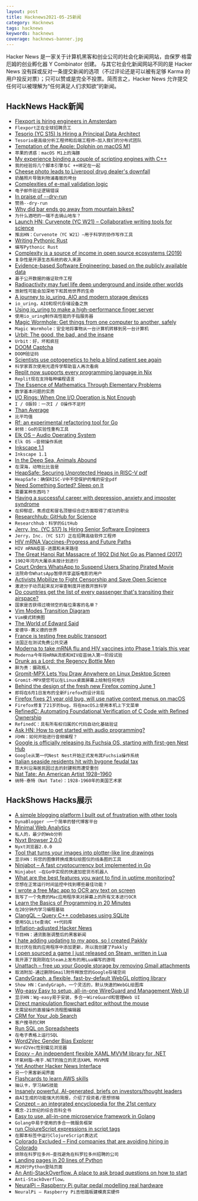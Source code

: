 ```yaml
---
layout: post
title: Hacknews2021-05-25新闻
category: Hacknews
tags: hacknews
keywords: hacknews
coverage: hacknews-banner.jpg
---
```


Hacker News 是一家关于计算机黑客和创业公司的社会化新闻网站，由保罗·格雷厄姆的创业孵化器 Y Combinator 创建。
与其它社会化新闻网站不同的是 Hacker News 没有踩或反对一条提交新闻的选项（不过评论还是可以被有足够 Karma 的用户投反对票）；只可以赞或是完全不投票。简而言之，Hacker News 允许提交任何可以被理解为“任何满足人们求知欲”的新闻。

## HackNews Hack新闻


- [Flexport is hiring engineers in Amsterdam](https://www.flexport.com/careers)
- `Flexport正在全球招聘员工`
- [Tesorio (YC S15) Is Hiring a Principal Data Architect](https://www.tesorio.com/careers#job-openings)
- `Tesorio是高级分析工程师和后端工程师–加入我们的分布式团队`
- [Temptation of the Apple: Dolphin on macOS M1](https://dolphin-emu.org/blog/2021/05/24/temptation-of-the-apple-dolphin-on-macos-m1/)
- `苹果的诱惑：macOS M1上的海豚`
- [My experience binding a couple of scripting engines with C++](https://germandiagogomez.medium.com/c-scripting-alternatives-easy-to-bind-scripting-binding-chaiscript-and-wren-into-a-small-game-174c86b0ecd7)
- `我的经验将几个脚本引擎与C ++绑定在一起`
- [Cheese photo leads to Liverpool drug dealer's downfall](https://www.bbc.co.uk/news/uk-england-merseyside-57226165)
- `奶酪照片导致利物浦毒贩的垮台`
- [Complexities of e-mail validation logic](https://www.netmeister.org/blog/email.html)
- `电子邮件验证逻辑错误`
- [In praise of --dry-run](https://www.gresearch.co.uk/article/in-praise-of-dry-run/)
- `赞扬--dry-run`
- [Why did bar ends go away from mountain bikes?](https://brainybiker.com/why-did-bar-ends-go-away-from-mountain-bikes-the-nostalgia-is-real/)
- `为什么酒吧的一端不去骑山地车？`
- [Launch HN: Curvenote (YC W21) – Collaborative writing tools for science](item?id=27265380)
- `推出HN：Curvenote（YC W21）–用于科学的协作写作工具`
- [Writing Pythonic Rust](http://www.cmyr.net/blog/rust-python-learnings.html)
- `编写Pythonic Rust`
- [Complexity is a source of income in open source ecosystems (2019)](https://www.r-bloggers.com/2019/07/complexity-is-a-source-of-income-in-open-source-ecosystems/)
- `复杂性是开源生态系统的收入来源`
- [Evidence-based Software Engineering: based on the publicly available data](http://www.knosof.co.uk/ESEUR/)
- `基于公开数据的循证软件工程`
- [Radioactivity may fuel life deep underground and inside other worlds](https://www.quantamagazine.org/radioactivity-may-fuel-life-deep-underground-and-inside-other-worlds-20210524/)
- `放射性可能会加深地下和其他世界的生命`
- [A journey to io_uring, AIO and modern storage devices](https://clickhouse.tech/blog/en/2021/reading-from-external-memory/)
- `io_uring，AIO和现代存储设备之旅`
- [Using io_uring to make a high-performance finger server](https://drewdevault.com/2021/05/24/io_uring-finger-server.html)
- `使用io_uring制作高性能的手指服务器`
- [Magic Wormhole: Get things from one computer to another, safely](https://github.com/magic-wormhole/magic-wormhole)
- `Magic Wormhole：安全地将事物从一台计算机转移到另一台计算机`
- [Urbit: The good, the bad, and the insane](https://wejn.org/2021/02/urbit-good-bad-insane/)
- `Urbit：好，坏和疯狂`
- [DOOM Captcha](https://vivirenremoto.github.io/doomcaptcha/)
- `DOOM验证码`
- [Scientists use optogenetics to help a blind patient see again](https://www.statnews.com/2021/05/24/scientists-use-optogenetics-for-first-time-to-help-blind-patient-see/)
- `科学家首次使用光遗传学帮助盲人再次看病`
- [Replit now supports every programming language in Nix](https://blog.replit.com/nix)
- `Replit现在支持每种编程语言`
- [The Essence of Mathematics Through Elementary Problems](https://www.openbookpublishers.com/product/979)
- `数学基本问题的实质`
- [I/O Rings: When One I/O Operation is Not Enough](https://windows-internals.com/i-o-rings-when-one-i-o-operation-is-not-enough/)
- `I / O振铃：一次I / O操作不足时`
- [Than Average](https://thanaverage.xyz/)
- `比平均值`
- [Rf: an experimental refactoring tool for Go](https://pkg.go.dev/rsc.io/rf)
- `射频：Go的实验性重构工具`
- [Elk OS – Audio Operating System](https://elk.audio/audio-os/)
- `Elk OS –音频操作系统`
- [Inkscape 1.1](https://inkscape.org/news/2021/05/24/welcome-inkscape-11/)
- `Inkscape 1.1`
- [In the Deep Sea, Animals Abound](http://oceans.nautil.us/feature/695/in-the-deep-sea-incredible-animals-abound)
- `在深海，动物比比皆是`
- [HeapSafe: Securing Unprotected Heaps in RISC-V pdf](https://arxiv.org/abs/2105.08712)
- `HeapSafe：确保RISC-V中不受保护的堆的安全pdf`
- [Need Something Sorted? Sleep on It](https://kevlinhenney.medium.com/need-something-sorted-sleep-on-it-11fdf8453914)
- `需要某种东西吗？`
- [Having a successful career with depression, anxiety and imposter syndrome](https://80000hours.org/podcast/episodes/depression-anxiety-imposter-syndrome/)
- `在抑郁症，焦虑症和冒名顶替综合症方面取得了成功的职业`
- [Researchhub: GitHub for Science](https://www.researchhub.com/about)
- `Researchhub：科学的GitHub`
- [Jerry, Inc. (YC S17) Is Hiring Senior Software Engineers](https://apply.workable.com/jerry/j/07E1D2B302/)
- `Jerry，Inc.（YC S17）正在招聘高级软件工程师`
- [HIV mRNA Vaccines-Progress and Future Paths](https://pubmed.ncbi.nlm.nih.gov/33562203/)
- `HIV mRNA疫苗-进展和未来路径`
- [The Great Hanoi Rat Massacre of 1902 Did Not Go as Planned (2017)](https://www.atlasobscura.com/articles/hanoi-rat-massacre-1902.html)
- `1902年河内大屠杀未按计划进行`
- [Court Orders WhatsApp to Suspend Users Sharing Pirated Movie](https://torrentfreak.com/court-orders-whatsapp-to-suspend-users-sharing-pirated-movie-210524/)
- `法院命令WhatsApp暂停共享盗版电影的用户`
- [Activists Mobilize to Fight Censorship and Save Open Science](https://www.eff.org/deeplinks/2021/05/activists-mobilize-fight-censorship-and-save-open-science)
- `激进分子动员起来反对审查制度并拯救开放科学`
- [Do countries get the list of every passenger that's transiting their airspace?](https://travel.stackexchange.com/q/163892/101)
- `国家是否获得过境领空的每位乘客的名单？`
- [Vim Modes Transition Diagram](https://rawgit.com/darcyparker/1886716/raw/eab57dfe784f016085251771d65a75a471ca22d4/vimModeStateDiagram.svg)
- `Vim模式转换图`
- [The World of Edward Said](http://bostonreview.net/philosophy-religion/esmat-elhalaby-world-edward-said)
- `爱德华·赛义德的世界`
- [France is testing free public transport](http://www.bbc.com/worklife/article/20210519-how-france-is-testing-free-public-transport)
- `法国正在测试免费公共交通`
- [Moderna to take mRNA flu and HIV vaccines into Phase 1 trials this year](https://www.biopharma-reporter.com/Article/2021/04/15/Moderna-to-take-mRNA-flu-and-HIV-vaccines-into-Phase-1-trials-this-year)
- `Moderna今年将mRNA流感和HIV疫苗纳入第一阶段试验`
- [Drunk as a Lord: the Regency Bottle Men](https://about1816.wordpress.com/2021/05/23/drunk-as-a-lord-the-regency-bottle-men/)
- `醉为贵：摄政瓶人`
- [Gromit-MPX Lets You Draw Anywhere on Linux Desktop Screen](https://itsfoss.com/gromit-mpx/)
- `Gromit-MPX使您可以在Linux桌面屏幕上绘制任何地方`
- [Behind the design of the fresh new Firefox coming June 1](https://blog.mozilla.org/firefox/new-firefox-coming-june-1/)
- `即将在6月1日发布的全新Firefox的设计背后`
- [Firefox fixes 21 year old bug, will use native context menus on macOS](https://bugzilla.mozilla.org/show_bug.cgi?id=34572)
- `Firefox修复了21岁的bug，将在macOS上使用本机上下文菜单`
- [RefinedC: Automating Foundational Verification of C Code with Refined Ownership](https://plv.mpi-sws.org/refinedc/)
- `RefinedC：具有所有权归属的C代码自动化基础验证`
- [Ask HN: How to get started with audio programming?](item?id=27273706)
- `问HN：如何开始进行音频编程？`
- [Google is officially releasing its Fuchsia OS, starting with first-gen Nest Hub](https://9to5google.com/2021/05/25/google-releases-fuchsia-os-nest-hub/)
- `Google从第一代Nest Nest开始正式发布其Fuchsia操作系统`
- [Italian seaside residents hit with bygone feudal tax](https://www.smh.com.au/world/europe/it-s-absurd-italian-seaside-residents-hit-with-bygone-feudal-tax-20210525-p57uxi.html)
- `意大利沿海居民因过去的封建税而遭受重创`
- [Nat Tate: An American Artist 1928–1960](https://en.wikipedia.org/wiki/Nat_Tate:_An_American_Artist_1928–1960)
- `纳特·泰特（Nat Tate）：1928-1960年的美国艺术家`


## HackShows Hacks展示

- [ A simple blogging platform I built out of frustration with other tools](https://www.dynablogger.com/)
- `DynaBlogger –一个简单的替代博客平台`
- [ Minimal Web Analytics](https://github.com/christian-fei/minimal-analytics)
- `私人的，最少的Web分析`
- [ Nyxt Browser 2.0.0](https://nyxt.atlas.engineer/article/release-2.0.0.org)
- `Nyxt浏览器2.0.0`
- [ Tool that turns your images into plotter-like line drawings](https://javier.xyz/pintr/)
- `显示HN：将您的图像转换成类似绘图仪的线条图的工具`
- [ Ninjabot – A fast cryptocurrency bot implemented in Go](https://github.com/rodrigo-brito/ninjabot)
- `Ninjabot –在Go中实现的快速加密货币机器人`
- [ What are the best features you want to find in uptime monitoring?](https://odown.io)
- `您想在正常运行时间监控中找到哪些最佳功能？`
- [ I wrote a free Mac app to OCR any text on screen](https://github.com/schappim/macOCR)
- `我写了一个免费的Mac应用程序来对屏幕上的所有文本进行OCR`
- [ Learn the Basics of Programming in 20 Minutes](https://easylang.online/apps/tutorial_learn_programming.html)
- `在20分钟内学习编程基础`
- [ ClangQL – Query C++ codebases using SQLite](https://github.com/frabert/ClangQL)
- `使用SQLite查询C ++代码库`
- [ Inflation-adjusted Hacker News](https://instruments.digital/inflation-adjusted-hn/)
- `节目HN：通货膨胀调整后的黑客新闻`
- [ I hate adding updating to my apps, so I created Pakkly](https://pakkly.com)
- `我讨厌在我的应用程序中添加更新，所以我创建了Pakkly`
- [ I open sourced a game I just released on Steam, written in Lua](https://github.com/a327ex/SNKRX)
- `我开源了我刚刚在Steam上发布的用Lua编写的游戏`
- [ Unattach – free up your Google storage by removing Gmail attachments](item?id=27256186)
- `取消附加-通过删除Gmail附件释放您的Google存储空间`
- [ CandyGraph, a flexible, fast-by-default WebGL plotting library](https://github.com/wwwtyro/candygraph)
- `Show HN：CandyGraph，一个灵活的，默认快速的WebGL绘图库`
- [ Wg-easy Easy to setup, all-in-one WireGuard and Management Web UI](https://github.com/WeeJeWel/wg-easy/blob/master/README.md)
- `显示HN：Wg-easy易于安装，多合一WireGuard和管理Web UI`
- [ Direct manipulation flowchart editor without the mouse](https://www.knotend.com)
- `无需鼠标的直接操作流程图编辑器`
- [ CRM for Your Job Search](https://www.kiter.app/#/)
- `客户搜寻的CRM`
- [ Run SQL on Spreadsheets](https://spanrr.com/)
- `在电子表格上运行SQL`
- [ Word2Vec Gender Bias Explorer](https://chanind.github.io/word2vec-gender-bias-explorer)
- `Word2Vec性别偏见浏览器`
- [ Epoxy – An independent flexible XAML MVVM library for .NET](https://github.com/kekyo/Epoxy)
- `环氧树脂–用于.NET的独立的灵活XAML MVVM库`
- [ Yet Another Hacker News Interface](https://yahni.news)
- `另一个黑客新闻界面`
- [ Flashcards to learn AWS skills](https://cloudbite.attejuvonen.fi/)
- `抽认卡，学习AWS技能`
- [ Insanely powerful, AI-generated, briefs on investors/thought leaders](https://www.teza.ai)
- `由AI生成的功能强大的简报，介绍了投资者/思想领袖`
- [ Conzept – an integrated encyclopedia for the 21st century](https://conze.pt/explore)
- `概念-21世纪的综合百科全书`
- [ Easy to use, all-in-one microservice framework in Golang](https://github.com/tal-tech/go-zero)
- `Golang中易于使用的多合一微服务框架`
- [ run ClojureScript expressions in script tags](https://borkdude.github.io/sci-script-tag/)
- `在脚本标签中运行ClojureScript表达式`
- [ Colorado Excluded – Find companies that are avoiding hiring in Colorado](item?id=27265447)
- `排除在科罗拉多州–查找避免在科罗拉多州招聘的公司`
- [ Landing pages in 20 lines of Python](https://github.com/true3dco/splashgen)
- `用20行Python登陆页面`
- [ An Anti-StackOverflow. A place to ask broad questions on how to start](item?id=27262878)
- `Anti-StackOverflow。`
- [ NeuralPi – Raspberry Pi guitar pedal modelling real hardware](https://github.com/GuitarML/NeuralPi)
- `NeuralPi – Raspberry Pi吉他踏板建模真实硬件`

